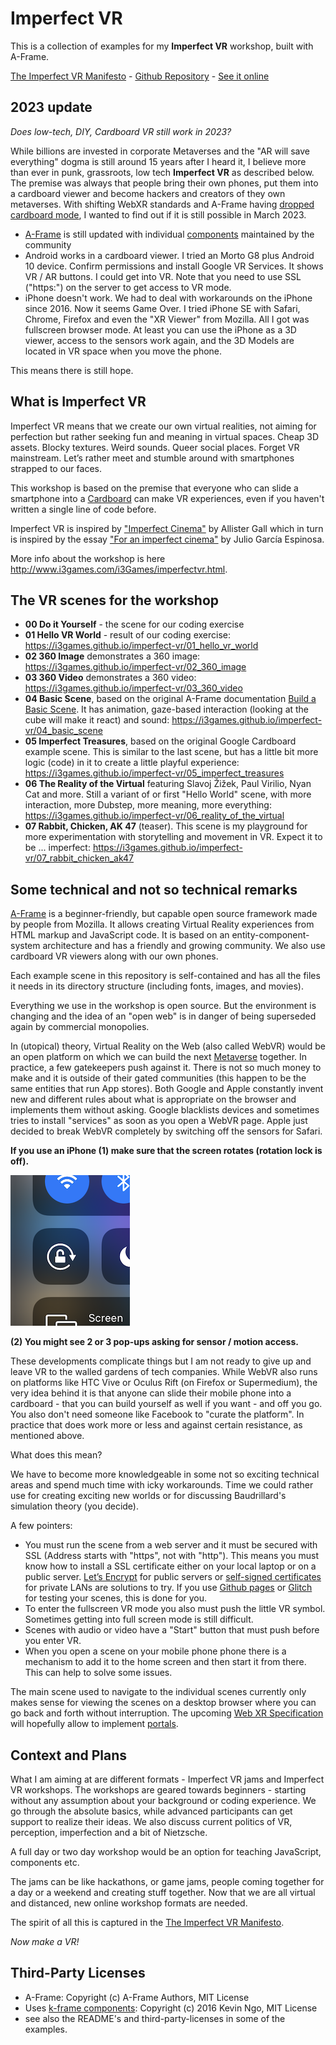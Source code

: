 # Imperfect VR 

This is a collection of examples for my **Imperfect VR** workshop, built with A-Frame.

[The Imperfect VR Manifesto](https://github.com/i3games/imperfect-vr/blob/master/Imperfect%20VR%20Manifesto.pdf) - [Github Repository](https://github.com/i3games/imperfect-vr) - [See it online](https://i3games.github.io/imperfect-vr/)

## 2023 update

*Does low-tech, DIY, Cardboard VR still work in 2023?* 

While billions are invested in corporate Metaverses and the "AR will save everything" dogma is still around 15 years after I heard it, I believe more than ever in punk, grassroots, low tech **Imperfect VR** as described below. The premise was always that people bring their own phones, put them into a cardboard viewer and become hackers and creators of they own metaverses. With shifting WebXR standards and A-Frame having [dropped cardboard mode](https://aframe.io/blog/aframe-v1.4.0/), I wanted to find out if it is still possible in March 2023.
 
* [A-Frame](https://aframe.io/) is still updated with individual [components](https://github.com/c-frame) maintained by the community 
* Android works in a cardboard viewer. I tried an Morto G8 plus Android 10 device. Confirm permissions and install Google VR Services. It shows VR / AR buttons. I could get into VR. Note that you need to use SSL ("https:") on the server to get access to VR mode. 
* iPhone doesn't work. We had to deal with workarounds on the iPhone since 2016. Now it seems Game Over. I tried iPhone SE with Safari, Chrome, Firefox and even the "XR Viewer" from Mozilla. All I got was fullscreen browser mode. At least you can use the iPhone as a 3D viewer, access to the sensors work again, and the 3D Models are located in VR space when you move the phone.  

This means there is still hope.

## What is Imperfect VR

Imperfect VR means that we create our own virtual realities, not aiming for perfection but rather seeking fun and meaning in virtual spaces. Cheap 3D assets. Blocky textures. Weird sounds. Queer social places. Forget VR mainstream. Let’s rather meet and stumble around with smartphones strapped to our faces. 

This workshop is based on the premise that everyone who can slide a smartphone into a [Cardboard](https://vr.google.com/cardboard/) can make VR experiences, even if you haven't written a single line of code before.

Imperfect VR is inspired by ["Imperfect Cinema"](http://www.imperfectcinema.com/) by Allister Gall which in turn is inspired by the essay ["For an imperfect cinema"](http://www.ejumpcut.org/archive/onlinessays/JC20folder/ImperfectCinema.html) by Julio García Espinosa.

More info about the workshop is here http://www.i3games.com/i3Games/imperfectvr.html.

## The VR scenes for the workshop

* **00 Do it Yourself** - the scene for our coding exercise
* **01 Hello VR World** - result of our coding exercise: https://i3games.github.io/imperfect-vr/01_hello_vr_world
* **02 360 Image** demonstrates a 360 image: https://i3games.github.io/imperfect-vr/02_360_image
* **03 360 Video** demonstrates a 360 video: https://i3games.github.io/imperfect-vr/03_360_video
* **04 Basic Scene**, based on the original A-Frame documentation [Build a Basic Scene](https://aframe.io/docs/1.0.0/guides/building-a-basic-scene.html). It has animation, gaze-based interaction (looking at the cube will make it react) and sound: https://i3games.github.io/imperfect-vr/04_basic_scene
* **05 Imperfect Treasures**, based on the original Google Cardboard example scene. This is similar to the last scene, but has a little bit more logic (code) in it to create a little playful experience: https://i3games.github.io/imperfect-vr/05_imperfect_treasures
* **06 The Reality of the Virtual** featuring Slavoj Žižek, Paul Virilio, Nyan Cat and more. Still a variant of or first "Hello World" scene, with more interaction, more Dubstep, more meaning, more everything: https://i3games.github.io/imperfect-vr/06_reality_of_the_virtual
* **07 Rabbit, Chicken, AK 47** (teaser). This scene is my playground for more experimentation with storytelling and movement in VR. Expect it to be ... imperfect: https://i3games.github.io/imperfect-vr/07_rabbit_chicken_ak47

## Some technical and not so technical remarks

[A-Frame](https://aframe.io/) is a beginner-friendly, but capable open source framework made by people from Mozilla. It allows creating Virtual Reality experiences from HTML markup and JavaScript code. It is based on an entity-component-system architecture and has a friendly and growing community. We also use cardboard VR viewers along with our own phones.

Each example scene in this repository is self-contained and has all the files it needs in its directory structure (including fonts, images, and movies).

Everything we use in the workshop is open source. But the environment is changing and the idea of an "open web" is in danger of being superseded again by commercial monopolies.

In (utopical) theory, Virtual Reality on the Web (also called WebVR) would be an open platform on which we can build the next [Metaverse](https://en.wikipedia.org/wiki/Metaverse) together. In practice, a few gatekeepers push against it. There is not so much money to make and it is outside of their gated communities (this happen to be the same entities that run  App stores). Both Google and Apple constantly invent new and different rules about what is appropriate on the browser and implements them without asking. Google blacklists devices and sometimes tries to install "services" as soon as you open a WebVR page. Apple just decided to break WebVR completely by switching off the sensors for Safari. 

**If you use an iPhone (1) make sure that the screen rotates (rotation lock is off).** 

![rotation lock](assets/rotationlock.png)

**(2) You might see 2 or 3 pop-ups asking for sensor / motion access.**  

These developments complicate things but I am not ready to give up and leave VR to the walled gardens of tech companies. While WebVR also runs on platforms like HTC Vive or Oculus Rift (on Firefox or Supermedium), the very idea behind it is that anyone can slide their mobile phone into a cardboard - that you can build yourself as well if you want - and off you go. You also don't need someone like Facebook to "curate the platform". In practice that does work more or less and against certain resistance, as mentioned above.

What does this mean?

We have to become more knowledgeable in some not so exciting technical areas and spend much time with icky workarounds. Time we could rather use for creating exciting new worlds or for discussing Baudrillard's simulation theory (you decide).

A few pointers:

* You must run the scene from a web server and it must be secured with SSL (Address starts with "https", not with "http"). This means you must know how to install a SSL certificate either on your local laptop or on a public server. [Let’s Encrypt](https://letsencrypt.org) for public servers or [self-signed certificates](https://devcenter.heroku.com/articles/ssl-certificate-self) for private LANs are solutions to try. If you use [Github pages](https://pages.github.com) or [Glitch](https://glitch.com) for testing your scenes, this is done for you.
* To enter the fullscreen VR mode you also must push the little VR symbol. Sometimes getting into full screen mode is still difficult.
* Scenes with audio or video have a "Start" button that must push before you enter VR. 
* When you open a scene on your mobile phone phone there is a mechanism to add it to the home screen and then start it from there. This can help to solve some issues.

The main scene used to navigate to the individual scenes currently only makes sense for viewing the scenes on a desktop browser where you can go back and forth without interruption. The upcoming [Web XR Specification](https://immersive-web.github.io/webxr/) will hopefully allow to implement [portals](https://aframe.io/docs/0.9.0/components/link.html).

## Context and Plans

What I am aiming at are different formats - Imperfect VR jams and Imperfect VR workshops. The workshops are geared towards beginners - starting without any assumption about your background or coding experience. We go through the absolute basics, while advanced participants can get support to realize their ideas. We also discuss current politics of VR, perception, imperfection and a bit of Nietzsche.

A full day or two day workshop would be an option for teaching JavaScript, components etc.

The jams can be like hackathons, or game jams, people coming together for a day or a weekend and creating stuff together. Now that we are all virtual and distanced, new online workshop formats are needed.

The spirit of all this is captured in the [The Imperfect VR Manifesto](https://github.com/i3games/imperfect-vr/blob/master/Imperfect%20VR%20Manifesto.pdf).  

*Now make a VR!*

## Third-Party Licenses

* A-Frame: Copyright (c) A-Frame Authors, MIT License
* Uses [k-frame components](https://supermedium.com/superframe/): Copyright (c) 2016 Kevin Ngo, MIT License
* see also the README's and third-party-licenses in some of the examples.
